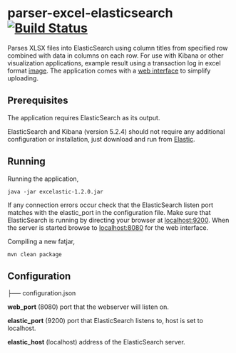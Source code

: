 # parser-excel-elasticsearch [![Build Status](https://travis-ci.org/codingchili/parser-excel-elasticsearch.svg?branch=master)](https://travis-ci.org/codingchili/parser-excel-elasticsearch)

Parses XLSX files into ElasticSearch using column titles from specified row combined with data in columns on each row. For use with Kibana or other visualization applications, example result using a transaction log in excel format  [image](https://raw.githubusercontent.com/codingchili/parser-banktrans-es/master/sample-redacted.png). The application comes with a [web interface](https://raw.githubusercontent.com/codingchili/parser-excel-elasticsearch/master/sample-ui.png) to simplify uploading.

## Prerequisites
The application requires ElasticSearch as its output.

ElasticSearch and Kibana (version 5.2.4) should not require any additional configuration or installation, just download and run from [Elastic](https://www.elastic.co/products).

## Running
Running the application,
```
java -jar excelastic-1.2.0.jar
```

If any connection errors occur check that the ElasticSearch listen port matches with the elastic_port in the configuration file. Make sure that ElasticSearch is running by directing your browser at [localhost:9200](http://localhost:9200/_count). When the server is started browse to [localhost:8080](http://localhost:8080/) for the web interface.

Compiling a new fatjar,
```
mvn clean package
```

## Configuration

├── configuration.json


**web_port** (8080) port that the webserver will listen on. 

**elastic_port** (9200) port that ElasticSearch listens to, host is set to localhost. 

**elastic_host** (localhost) address of the ElasticSearch server.
